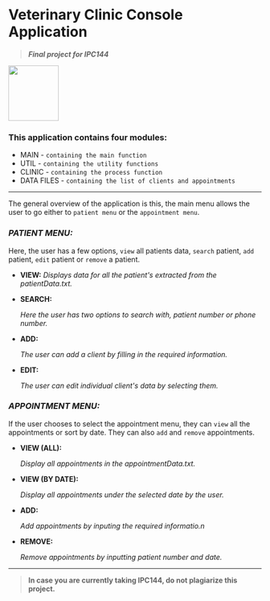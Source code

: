 # **Veterinary Clinic Console Application**  
> ***Final project for IPC144***
<img src="https://upload.wikimedia.org/wikipedia/commons/1/19/C_Logo.png" alt=" " width="100" height="110">

### This application contains four modules:
  - MAIN       - `containing the main function`
  - UTIL       - `containing the utility functions`                                              
  - CLINIC     - `containing the process function`
  - DATA FILES - `containing the list of clients and appointments`
-----------------------------------------------------------------------
The general overview of the application is this, the main menu allows the user to go either to `patient menu` or the `appointment menu`.

### ***PATIENT MENU:***
Here, the user has a few options, `view` all patients data, `search` patient, `add` patient, `edit` patient or `remove` a patient.
  - **VIEW:**
        *Displays data for all the patient's extracted from the patientData.txt.*
  - **SEARCH:**
    
    *Here the user has two options to search with, patient number or phone number.*
  - **ADD:**
    
    *The user can add a client by filling in the required information.*
  - **EDIT:**
    
    *The user can edit individual client's data by selecting them.*

### ***APPOINTMENT MENU:***
If the user chooses to select the appointment menu, they can `view` all the appointments or sort by date. They can also `add` and `remove` appointments.

  - **VIEW (ALL):**

    *Display all appointments in the appointmentData.txt.*
  - **VIEW (BY DATE):**
    
    *Display all appointments under the selected date by the user.*
  - **ADD:**
    
    *Add appointments by inputing the required informatio.n*
  - **REMOVE:**

    *Remove appointments by inputting patient number and date.*
--------------------------------------------------------------------------
> **In case you are currently taking IPC144, do not plagiarize this project.**
